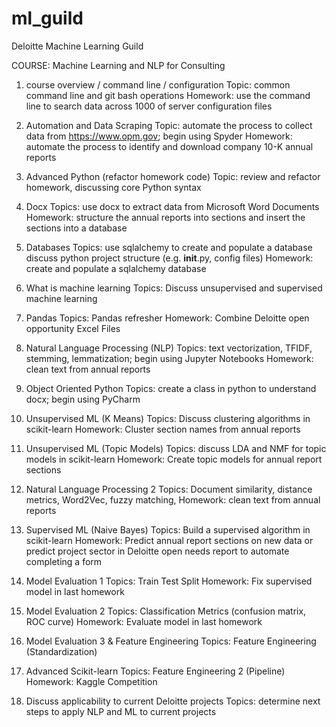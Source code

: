# ml_guild
Deloitte Machine Learning Guild



COURSE: Machine Learning and NLP for Consulting

1. course overview / command line / configuration
  Topic: common command line and git bash operations
  Homework: use the command line to search data across 1000 of server configuration files

2. Automation and Data Scraping
  Topic: automate the process to collect data from https://www.opm.gov; begin using Spyder
  Homework: automate the process to identify and download company 10-K annual reports

3. Advanced Python (refactor homework code)
  Topic: review and refactor homework, discussing core Python syntax

4. Docx
  Topics: use docx to extract data from Microsoft Word Documents
  Homework: structure the annual reports into sections and insert the sections into a database

5. Databases
  Topics: use sqlalchemy to create and populate a database
    discuss python project structure (e.g. __init__.py, config files)
  Homework: create and populate a sqlalchemy database

7. What is machine learning
    Topics: Discuss unsupervised and supervised machine learning

8. Pandas
    Topics: Pandas refresher
    Homework: Combine Deloitte open opportunity Excel Files

9. Natural Language Processing (NLP)
  Topics: text vectorization, TFIDF, stemming, lemmatization; begin using Jupyter Notebooks
  Homework: clean text from annual reports

6. Object Oriented Python
    Topics: create a class in python to understand docx; begin using PyCharm

10. Unsupervised ML (K Means)
  Topics: Discuss clustering algorithms in scikit-learn
  Homework: Cluster section names from annual reports

11. Unsupervised ML (Topic Models)
  Topics: discuss LDA and NMF for topic models in scikit-learn
  Homework: Create topic models for annual report sections

13. Natural Language Processing 2
    Topics: Document similarity, distance metrics, Word2Vec, fuzzy matching,
    Homework: clean text from annual reports

15. Supervised ML (Naive Bayes)
    Topics: Build a supervised algorithm in scikit-learn
    Homework: Predict annual report sections on new data or
        predict project sector in Deloitte open needs report to automate completing a form

16. Model Evaluation 1
    Topics: Train Test Split
    Homework: Fix supervised model in last homework

17. Model Evaluation 2
    Topics: Classification Metrics (confusion matrix, ROC curve)
    Homework: Evaluate model in last homework

18. Model Evaluation 3 & Feature Engineering
    Topics: Feature Engineering (Standardization)

19. Advanced Scikit-learn
    Topics: Feature Engineering 2  (Pipeline)
    Homework: Kaggle Competition

20. Discuss applicability to current Deloitte projects
    Topics: determine next steps to apply NLP and ML to current projects
